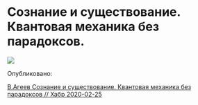 
# Сознание и существование. Квантовая механика без парадоксов.

![](https://upload.wikimedia.org/wikipedia/commons/e/e5/Paul_Gauguin_-_D%27ou_venons-nous.jpg) 


Опубликовано: 

[В.Агеев Сознание и существование. Квантовая механика без парадоксов // Хабр 2020-02-25](https://habr.com/ru/post/489760/)
